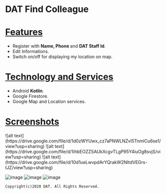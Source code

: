 # DAT Find Colleague

<h1><u>Features</u></h1>
<ul>
<li>Register with <b>Name, Phone </b>and <b> DAT Staff Id</b>.</li>
<li>Edit Informations.</li>
<li>Switch on/off for displaying my location on map.</li>
</ul>

<h1><u>Technology and Services</u></h1>
<ul>
<li>Android <b>Kotlin</b>.</li>
<li>Google Firestore.</li>
<li>Google Map and Location services.</li>
</ul>

<h1><u>Screenshots</u></h1>
![alt text](https://drive.google.com/file/d/1d0zWYUwx_cz7aPNWLNZvl5TnmlCu6se1/view?usp=sharing)
![alt text](https://drive.google.com/file/d/1ihbEOZZSAUkXcgvTLgP95Y4iuOg8svjS/view?usp=sharing)
![alt text](https://drive.google.com/file/d/10d1ueLwvpdArYQrakW2NItdVEGrs-tJZ/view?usp=sharing)

![image](https://drive.google.com/uc?export=view&id=1irVwAsxoCPeuBfXJLIUtARlZ-VoP3BiL) 
![image](https://drive.google.com/uc?export=view&id=1-7EzaC4livGMCkFKdJCt6YpmzaeLIh6-)
![image](https://drive.google.com/uc?export=view&id=1Z7fTQ_3Qv7paGC_2hoMg_F7IYqS7sd2A)

<code>Copyright(c)2020 DAT. All Rights Reserved.</code>
